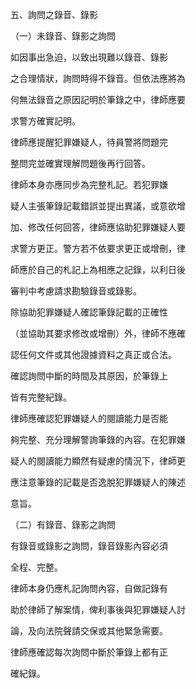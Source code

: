 五、詢問之錄音、錄影

（一）未錄音、錄影之詢問



如因事出急迫，以致出現難以錄音、錄影

之合理情狀，詢問時得不錄音。但依法應將為

何無法錄音之原因記明於筆錄之中，律師應要

求警方確實記明。

律師應提醒犯罪嫌疑人，待員警將問題完

整問完並確實理解問題後再行回答。

律師本身亦應同步為完整札記。若犯罪嫌

疑人主張筆錄記載錯誤並提出異議，或意欲增

加、修改任何回答，律師應協助犯罪嫌疑人要

求警方更正。警方若不依要求更正或增刪，律

師應於自己的札記上為相應之記錄，以利日後

審判中考慮請求勘驗錄音或錄影。

除協助犯罪嫌疑人確認筆錄記載的正確性

（並協助其要求修改或增刪）外，律師不應確

認任何文件或其他證據資料之真正或合法。

確認詢問中斷的時間及其原因，於筆錄上

皆有完整紀錄。

律師應確認犯罪嫌疑人的閱讀能力是否能





夠完整、充分理解警詢筆錄的內容。在犯罪嫌

疑人的閱讀能力顯然有疑慮的情況下，律師更

應注意筆錄的記載是否逸脫犯罪嫌疑人的陳述

意旨。

（二）有錄音、錄影之詢問

有錄音或錄影之詢問，錄音錄影內容必須

全程、完整。

律師本身仍應札記詢問內容，自做記錄有

助於律師了解案情，俾利事後與犯罪嫌疑人討

論，及向法院聲請交保或其他緊急需要。

律師應確認每次詢問中斷於筆錄上都有正

確紀錄。
